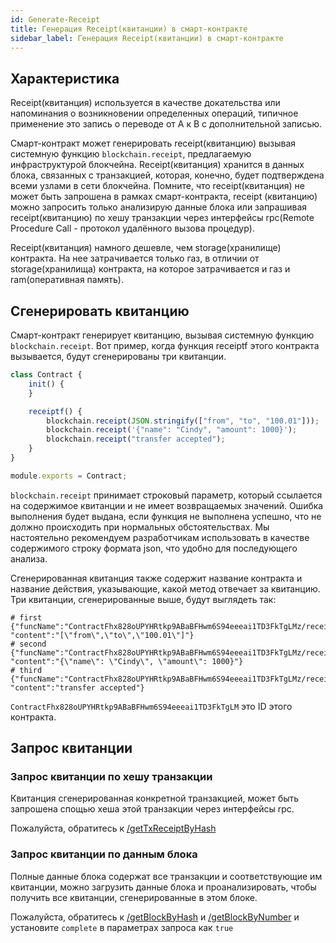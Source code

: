 ```yaml
---
id: Generate-Receipt
title: Генерация Receipt(квитанции) в смарт-контракте
sidebar_label: Генерация Receipt(квитанции) в смарт-контракте
---
```

## Характеристика
Receipt(квитанция) используется в качестве докательства или напоминания о возникновении определенных операций, типичное применение это запись о переводе от A к B с дополнительной записью.

Смарт-контракт может генерировать receipt(квитанцию) вызывая системную функцию `blockchain.receipt`, предлагаемую инфраструктурой блокчейна.
Receipt(квитанция) хранится в данных блока, связанных с транзакцией, которая, конечно, будет подтверждена всеми узлами в сети блокчейна.
Помните, что receipt(квитанция) не может быть запрошена в рамках смарт-контракта, receipt (квитанцию) можно запросить только анализирую данные блока или
запрашивая receipt(квитанцию) по хешу транзакции через интерфейсы rpc(Remote Procedure Call - протокол удалённого вызова процедур).

Receipt(квитанция) намного дешевле, чем storage(хранилище) контракта. На нее затрачивается только газ, в отличии от storage(хранилища) контракта, на которое затрачивается и газ и ram(оперативная память).

## Сгенерировать квитанцию
Смарт-контракт генерирует квитанцию, вызывая системную функцию `blockchain.receipt`.
Вот пример, когда функция receiptf этого контракта вызывается, будут сгенерированы три квитанции.

```js
class Contract {
    init() {
    }

    receiptf() {
        blockchain.receipt(JSON.stringify(["from", "to", "100.01"]));
        blockchain.receipt('{"name": "Cindy", "amount": 1000}');
        blockchain.receipt("transfer accepted");
    }
}

module.exports = Contract;
```

`blockchain.receipt` принимает строковый параметр, который ссылается на содержимое квитанции и не имеет возвращаемых значений.
Ошибка выполнения будет выдана, если функция не выполнена успешно, что не должно происходить при нормальных обстоятельствах.
Мы настоятельно рекомендуем разработчикам использовать в качестве содержимого строку формата json, что удобно для последующего анализа.

Сгенерированная квитанция также содержит название контракта и название действия, указывающие, какой метод отвечает за квитанцию.
Три квитанции, сгенерированные выше, будут выглядеть так:

```console
# first
{"funcName":"ContractFhx828oUPYHRtkp9ABaBFHwm6S94eeeai1TD3FkTgLMz/receiptf", "content":"[\"from\",\"to\",\"100.01\"]"}
# second
{"funcName":"ContractFhx828oUPYHRtkp9ABaBFHwm6S94eeeai1TD3FkTgLMz/receiptf", "content":"{\"name\": \"Cindy\", \"amount\": 1000}"}
# third
{"funcName":"ContractFhx828oUPYHRtkp9ABaBFHwm6S94eeeai1TD3FkTgLMz/receiptf", "content":"transfer accepted"}
```
`ContractFhx828oUPYHRtkp9ABaBFHwm6S94eeeai1TD3FkTgLM` это ID этого контракта.


## Запрос квитанции
### Запрос квитанции по хешу транзакции
Квитанция сгенерированная конкретной транзакцией, может быть запрошена спощью хеша этой транзакции через интерфейсы rpc.

Пожалуйста, обратитесь к [/getTxReceiptByHash](../6-reference/API#gettxreceiptbyhash-hash)


### Запрос квитанции по данным блока
Полные данные блока содержат все транзакции и соответствующие им квитанции, можно загрузить данные блока и проанализировать, чтобы получить все квитанции, сгенерированные в этом блоке.

Пожалуйста, обратитесь к [ /getBlockByHash](../6-reference/API#getblockbyhash-hash-complete) и [/getBlockByNumber](../6-reference/API#getblockbynumber-number-complete)
и установите `complete` в параметрах запроса как `true`
